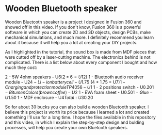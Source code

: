 # Wooden Bluetooth speaker

Wooden Bluetooth speaker is a project I designed in Fusion 360 and showed off in this video. If you don't know, Fusion 360 is a powerful software in which you can create 2D and 3D objects, design PCBs, make mechanical simulations, and much more. I definitely recommend you learn about it because it will help you a lot at creating your DIY projects.

As I highlighted in the tutorial, the sound box is made from MDF pieces that were cutted off by a laser-cutting machine. The electronics behind is not complicated. There is a list below about every component I bought and how much they cost:

2 - 5W 4ohm speakers - U$6 (2*6 = U$12)
1 - Bluetooth audio receiver module - U$2
4 - Li-ion battery cell - U$1.75 (4 * 1.75 = U$7)
1 - Charging and protection module TP4056 - U$1
1 - 2 positions switch - U$0.20
1 - Bitumen Colors (brown coffee) - U$2
1 - EVA foam sheet - U$0.50
1 - Glue - U$1.50
1 - MDF enclosure - U$4
Total: U$30.20

So for about 30 bucks you can also build a wooden Bluetooth speaker. I believe this project is worth its price because I learned a lot and created something I'll use for a long time. I hope the files available in this repository and this video, in which I explain the step-by-step design and bulding processes, will help you create your own Bluetooth speakers.
